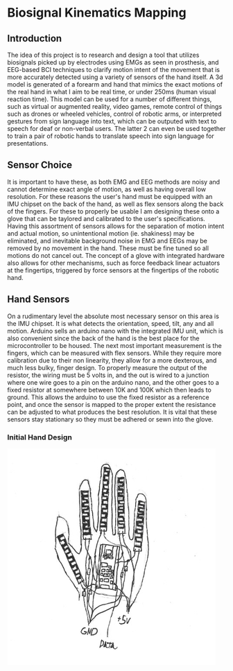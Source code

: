 # Biosignal Kinematics Mapping


## Introduction
   The idea of this project is to research and design a tool that utilizes biosignals picked up by electrodes using EMGs as seen in prosthesis, and EEG-based BCI techniques to clarify motion intent of the movement that is more accurately detected using a variety of sensors of the hand itself. A 3d model is generated of a forearm and hand that mimics the exact motions of the real hand in what I aim to be real time, or under 250ms (human visual reaction time). This model can be used for a number of different things, such as virtual or augmented reality, video games, remote control of things such as drones or wheeled vehicles, control of robotic arms, or interpreted gestures from sign language into text, which can be outputed with text to speech for deaf or non-verbal users. The latter 2 can even be used together to train a pair of robotic hands to translate speech into sign language for presentations.

## Sensor Choice
   It is important to have these, as both EMG and EEG methods are noisy and cannot determine exact angle of motion, as well as having overall low resolution. For these reasons the user's hand must be equipped with an IMU chipset on the back of the hand, as well as flex sensors along the back of the fingers. For these to properly be usable I am designing these onto a glove that can be taylored and calibrated to the user's specifications. Having this assortment of sensors allows for the separation of motion intent and actual motion, so unintentional motion (ie. shakiness) may be eliminated, and inevitable background noise in EMG and EEGs may be removed by no movement in the hand. These must be fine tuned so all motions do not cancel out. The concept of a glove with integrated hardware also allows for other mechanisms, such as force feedback linear actuators at the fingertips, triggered by force sensors at the fingertips of the robotic hand.

## Hand Sensors
   On a rudimentary level the absolute most necessary sensor on this area is the IMU chipset. It is what detects the orientation, speed, tilt, any and all motion. Arduino sells an arduino nano with the integrated IMU unit, which is also convenient since the back of the hand is the best place for the microcontroller to be housed. The next most important measurement is the fingers, which can be measured with flex sensors. While they require more calibration due to their non linearity, they allow for a more dexterous, and much less bulky, finger design. To properly measure the output of the resistor, the wiring must be 5 volts in, and the out is wired to a junction where one wire goes to a pin on the arduino nano, and the other goes to a fixed resistor at somewhere between 10K and 100K which then leads to ground. This allows the arduino to use the fixed resistor as a reference point, and once the sensor is mapped to the proper extent the resistance can be adjusted to what produces the best resolution. It is vital that these sensors stay stationary so they must be adhered or sewn into the glove.

### Initial Hand Design
![Image failed to load](handSketch.jpg)
